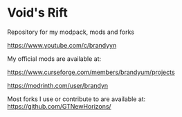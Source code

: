 # Void's Rift
Repository for my modpack, mods and forks

https://www.youtube.com/c/brandyyn


My official mods are available at: 

https://www.curseforge.com/members/brandyum/projects 

https://modrinth.com/user/brandyn

Most forks I use or contribute to are available at: https://github.com/GTNewHorizons/
